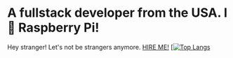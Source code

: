 # A fullstack developer from the USA. I 💜 Raspberry Pi!

Hey stranger! Let's not be strangers anymore. <a href="mailto:carsom@carsonday.pro">HIRE ME!</a>
[[![Top Langs](https://github-readme-stats.vercel.app/api/top-langs/?CarsonDay11=anuraghazra&hide_progress=true)
](https://github-readme-stats.vercel.app/api/top-langs/?username=CarsonDay11&hide_progress=true)
